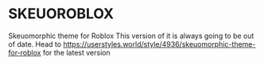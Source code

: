 # SKEUOROBLOX
Skeuomorphic theme for Roblox
This version of it is always going to be out of date. Head to https://userstyles.world/style/4936/skeuomorphic-theme-for-roblox for the latest version

